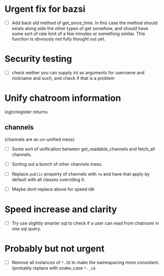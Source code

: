 Urgent fix for bazsi
====================
- [ ] Add back old method of get\_since\_time. In this case the method should exists along side the other types of get somehow, and should have some sort of rate limit of a few minutes or something similar. This function is obviously not fully thought out yet.




Security testing
================
- [ ] check wether you can supply int as arguments for username and nickname and such, and check if that is a problem





Unify chatroom information
==========================
login/register returns

channels
--------
(channels are an un-unified mess)
- [ ] Some sort of unification between get\_readable\_channels and fetch\_all channels.
- [ ] Sorting out a bunch of other channels mess.
- [ ] Replace `public` property of channels with `rw` and have that apply by default with all classes overriding it.
- [ ] Maybe dont replace above for speed idk


Speed increase and clarity
==========================
- [ ] Try use slightly smarter sql to check if a user can read from chatroom in one sql query.


Probably but not urgent
=======================
- [ ] Remove all instances of `*.ID` to make the namespacing more consistent. (probably replace with snake_case `*._id`.




